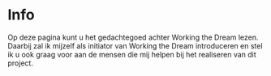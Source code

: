 <h1>Info</h1>
<p>
	Op deze pagina kunt u het gedachtegoed achter Working the Dream lezen. Daarbij zal ik mijzelf als initiator van Working the Dream introduceren en stel ik u ook graag voor aan de mensen die mij helpen bij het realiseren van dit project.
</p>